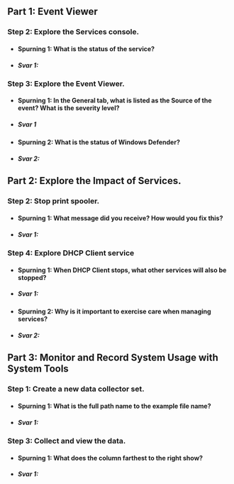 ## Part 1: Event Viewer
### Step 2: Explore the Services console.
* #### Spurning 1: What is the status of the service?
* ##### Svar 1:
### Step 3: Explore the Event Viewer.
* #### Spurning 1: In the General tab, what is listed as the Source of the event? What is the severity level?
* ##### Svar 1
* #### Spurning 2: What is the status of Windows Defender?
* ##### Svar 2:
## Part 2: Explore the Impact of Services.
### Step 2: Stop print spooler.
* #### Spurning 1: What message did you receive? How would you fix this?
* ##### Svar 1:
### Step 4: Explore DHCP Client service
* #### Spurning 1: When DHCP Client stops, what other services will also be stopped?
* ##### Svar 1:
* #### Spurning 2: Why is it important to exercise care when managing services?
* ##### Svar 2:
## Part 3: Monitor and Record System Usage with System Tools
### Step 1: Create a new data collector set.
* #### Spurning 1: What is the full path name to the example file name?
* ##### Svar 1:
### Step 3: Collect and view the data.
* #### Spurning 1: What does the column farthest to the right show?
* ##### Svar 1:
